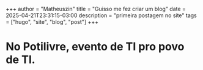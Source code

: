 +++
author = "Matheuszin"
title = "Guisso me fez criar um blog"
date = 2025-04-21T23:31:15-03:00
description = "primeira postagem no site"
tags = ["hugo", "site", "blog", "post"]
+++

# No Potilivre, evento de TI pro povo de TI.